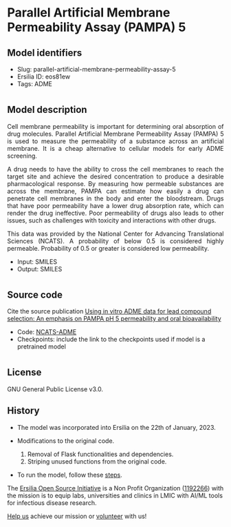 # **Parallel Artificial Membrane Permeability Assay (PAMPA) 5**

## **Model identifiers**
- Slug: parallel-artificial-membrane-permeability-assay-5
- Ersilia ID: eos81ew
- Tags: ADME
#
## **Model description**
<p align="justify">
Cell membrane permeability is important for determining oral absorption of drug molecules. Parallel Artificial Membrane Permeability Assay (PAMPA) 5 is used to measure the permeability of a substance across an artificial membrane. It is a cheap alternative to cellular models for early ADME screening.
</p>
<p align="justify">
A drug needs to have the ability to cross the cell membranes to reach the target site and achieve the desired concentration to produce a desirable pharmacological response. By measuring how permeable substances are across the membrane, PAMPA can estimate how easily a drug can penetrate cell membranes in the body and enter the bloodstream.
Drugs that have poor permeability have a lower drug absorption rate, which can render the drug ineffective. Poor permeability of drugs also leads to other issues, such as challenges with toxicity and interactions with other drugs.
</p>
<p align="justify">
This data was provided by the National Center for Advancing Translational Sciences (NCATS). A probability of below 0.5 is considered highly permeable. Probability of 0.5 or greater is considered low permeability. 
</p>

- Input: SMILES
- Output: SMILES
#
## **Source code**

Cite the source publication
[Using in vitro ADME data for lead compound selection: An emphasis on PAMPA pH 5 permeability and oral bioavailability](https://www.sciencedirect.com/science/article/pii/S0968089621005964)

- Code: [NCATS-ADME](https://github.com/ncats/ncats-adme.git)
- Checkpoints: include the link to the checkpoints used if model is a pretrained model
#
## **License**
GNU General Public License v3.0.

## **History**
- The model was incorporated into Ersilia on the 22th of January, 2023.
- Modifications to the original code.
    1. Removal of Flask functionalities and dependencies.
    2. Striping unused functions from the original code.

- To run the model, follow these [steps](model/README.md).

The [Ersilia Open Source Initiative](https://ersilia.io) is a Non Profit Organization ([1192266](https://register-of-charities.charitycommission.gov.uk/charity-search/-/charity-details/5170657/full-print)) with the mission is to equip labs, universities and clinics in LMIC with AI/ML tools for infectious disease research.

[Help us](https://www.ersilia.io/donate) achieve our mission or [volunteer](https://www.ersilia.io/volunteer) with us!
